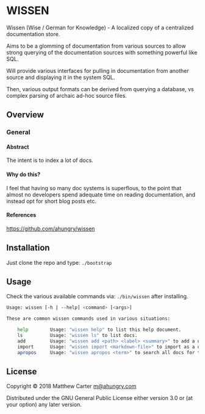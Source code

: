 # WISSEN

Wissen (Wise / German for Knowledge) - A localized copy of a
centralized documentation store.

Aims to be a glomming of documentation from various sources to allow
strong querying of the documentation sources with something powerful
like SQL.

Will provide various interfaces for pulling in documentation from
another source and displaying it in the system SQL.

Then, various output formats can be derived from querying a database,
vs complex parsing of archaic ad-hoc source files.

## Overview

### General
#### Abstract
The intent is to index a lot of docs.

#### Why do this?
I feel that having so many doc systems is superflous, to the point
that almost no developers spend adequate time on reading
documentation, and instead opt for short blog posts etc.

#### References
https://github.com/ahungry/wissen

## Installation

Just clone the repo and type: `./bootstrap`

## Usage

Check the various available commands via: `./bin/wissen` after installing.

```sh
Usage: wissen [-h | --help] <command> [<args>]

These are common wissen commands used in various situations:

    help        Usage: "wissen help" to list this help document.
    ls          Usage: "wissen ls" to list docs.
    add         Usage: "wissen add <path> <label> <summary>" to add a doc, where path follows the form: system.subject.topic.doc
    import      Usage: "wissen import <markdown-file>" to import as a doc.
    apropos     Usage: "wissen apropos <term>" to search all docs for the term.
```

## License

Copyright © 2018 Matthew Carter <m@ahungry.com>

Distributed under the GNU General Public License either version 3.0 or (at
your option) any later version.
